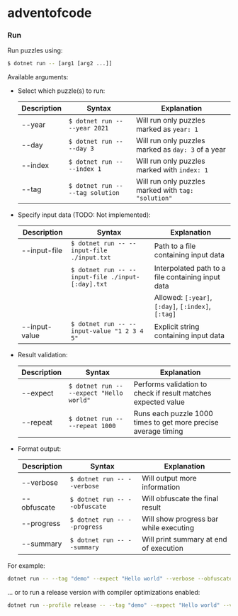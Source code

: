# adventofcode

### Run

Run puzzles using:

```sh
$ dotnet run -- [arg1 [arg2 ...]]
```

Available arguments:

- Select which puzzle(s) to run:

  | Description | Syntax                           | Explanation                                         |
  | ----------- | -------------------------------- | --------------------------------------------------- |
  | --year      | `$ dotnet run -- --year 2021`    | Will run only puzzles marked as `year: 1`           |
  | --day       | `$ dotnet run -- --day 3`        | Will run only puzzles marked as `day: 3` of a year  |
  | --index     | `$ dotnet run -- --index 1`      | Will run only puzzles marked with `index: 1`        |
  | --tag       | `$ dotnet run -- --tag solution` | Will run only puzzles marked with `tag: "solution"` |

- Specify input data (TODO: Not implemented):

  | Description   | Syntax                                            | Explanation                                        |
  | ------------- | ------------------------------------------------- | -------------------------------------------------- |
  | --input-file  | `$ dotnet run -- --input-file ./input.txt`        | Path to a file containing input data               |
  |               | `$ dotnet run -- --input-file ./input-[:day].txt` | Interpolated path to a file containing input data  |
  |               |                                                   | Allowed: `[:year]`, `[:day]`, `[:index]`, `[:tag]` |
  | --input-value | `$ dotnet run -- --input-value "1 2 3 4 5"`       | Explicit string containing input data              |

- Result validation:

  | Description | Syntax                                   | Explanation                                                    |
  | ----------- | ---------------------------------------- | -------------------------------------------------------------- |
  | --expect    | `$ dotnet run -- --expect "Hello world"` | Performs validation to check if result matches expected value  |
  | --repeat    | `$ dotnet run -- --repeat 1000`          | Runs each puzzle 1000 times to get more precise average timing |

- Format output:

  | Description | Syntax                        | Explanation                            |
  | ----------- | ----------------------------- | -------------------------------------- |
  | --verbose   | `$ dotnet run -- --verbose`   | Will output more information           |
  | --obfuscate | `$ dotnet run -- --obfuscate` | Will obfuscate the final result        |
  | --progress  | `$ dotnet run -- --progress`  | Will show progress bar while executing |
  | --summary   | `$ dotnet run -- --summary`   | Will print summary at end of execution |

For example:

```sh
dotnet run -- --tag "demo" --expect "Hello world" --verbose --obfuscate
```

... or to run a release version with compiler optimizations enabled:

```sh
dotnet run --profile release -- --tag "demo" --expect "Hello world" --verbose --obfuscate --progress
```
